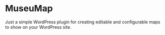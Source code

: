 # MuseuMap
Just a simple WordPress plugin for creating editable and configurable maps to show on your WordPress site.
